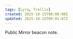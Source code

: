```yaml
---
tags: [Lyra, Trellis]
created: 2025-10-15T00:00:00Z
updated: 2025-10-15T09:01:07Z
---
```

Public Mirror beacon note.
